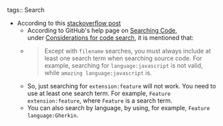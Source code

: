 tags:: Search

- According to this [stackoverflow post](https://stackoverflow.com/a/59910592/78202)
	- According to GitHub's help page on [Searching Code](https://help.github.com/en/github/searching-for-information-on-github/searching-code), under [Considerations for code search](https://help.github.com/en/github/searching-for-information-on-github/searching-code#considerations-for-code-search), it is mentioned that:
	- > Except with `filename` searches, you must always include at least one search term when searching source code. For example, searching for `language:javascript` is not valid, while `amazing language:javascript` is.
	- So, just searching for `extension:feature` will not work. You need to use at least one search term. For example, `Feature extension:feature`, where `Feature` is a search term.
	- You can also search by language, by using, for example, `Feature language:Gherkin`.